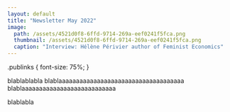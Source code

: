 ```yaml
---
layout: default
title: "Newsletter May 2022"
image: 
  path: /assets/4521d0f8-6ffd-9714-269a-eef0241f5fca.png
  thumbnail: /assets/4521d0f8-6ffd-9714-269a-eef0241f5fca.png
  caption: "Interview: Hélène Périvier author of Feminist Economics"
---
```


.publinks {
  font-size: 75%;
}

blablablabla
blablaaaaaaaaaaaaaaaaaaaaaaaaaaaaaaaaaaaa
blablaaaaaaaaaaaaaaaaaaaaaaaaaaa
















































<object data="../assets/pdf/newsletter.pdf" width="1000" height="1000" type='application/pdf'></object>
blablabla
